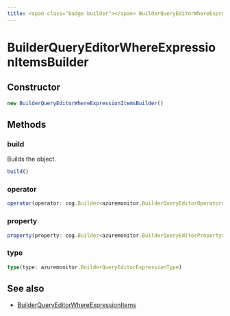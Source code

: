 ```yaml
---
title: <span class="badge builder"></span> BuilderQueryEditorWhereExpressionItemsBuilder
---
```

# <span class="badge builder"></span> BuilderQueryEditorWhereExpressionItemsBuilder

## Constructor

```typescript
new BuilderQueryEditorWhereExpressionItemsBuilder()
```
## Methods

### <span class="badge object-method"></span> build

Builds the object.

```typescript
build()
```

### <span class="badge object-method"></span> operator

```typescript
operator(operator: cog.Builder<azuremonitor.BuilderQueryEditorOperator>)
```

### <span class="badge object-method"></span> property

```typescript
property(property: cog.Builder<azuremonitor.BuilderQueryEditorProperty>)
```

### <span class="badge object-method"></span> type

```typescript
type(type: azuremonitor.BuilderQueryEditorExpressionType)
```

## See also

 * <span class="badge object-type-interface"></span> [BuilderQueryEditorWhereExpressionItems](./object-BuilderQueryEditorWhereExpressionItems.md)
